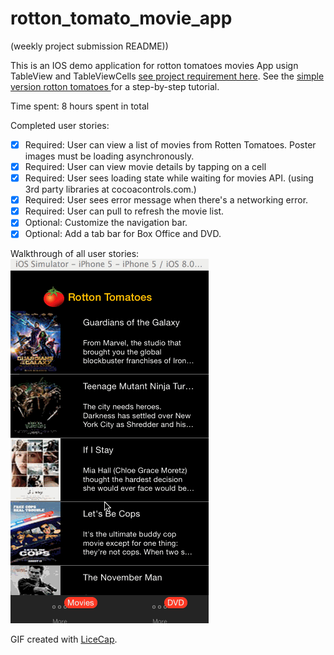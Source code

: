 rotton_tomato_movie_app
=======================

(weekly project submission README))

This is an IOS demo application for rotton tomatoes movies App usign TableView and TableViewCells [see project requirement here](http://courses.codepath.com/courses/intro_to_ios/week/1#!assignment). See the [simple version rotton tomatoes ](http://vimeo.com/105842473) for a step-by-step tutorial.

Time spent: 8 hours spent in total

Completed user stories:
 * [x] Required: User can view a list of movies from Rotten Tomatoes. Poster images must be loading asynchronously.
 * [x] Required: User can view movie details by tapping on a cell
 * [x] Required: User sees loading state while waiting for movies API. (using 3rd party libraries at cocoacontrols.com.)
 * [x] Required: User sees error message when there's a networking error.
 * [x] Required: User can pull to refresh the movie list.
 * [x] Optional: Customize the navigation bar.
 * [x] Optional: Add a tab bar for Box Office and DVD.

Walkthrough of all user stories:
![Video Walkthrough](demo_1.gif)


GIF created with [LiceCap](http://www.cockos.com/licecap/).
